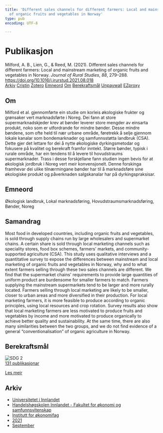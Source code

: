 ```yaml
---
title: 'Different sales channels for different farmers: Local and mainstream marketing
  of organic fruits and vegetables in Norway'
type: pub
encoding: UTF-8

---
```

<h1>Publikasjon</h1>
<article id="csl-bib-container-NW3JERP9" class="csl-bib-container">
  <div class="csl-bib-body"> <div class="csl-entry">Milford, A. B., Lien, G., &#38; Reed, M. (2021). Different sales channels for different farmers: Local and mainstream marketing of organic fruits and vegetables in Norway. <i>Journal of Rural Studies</i>, <i>88</i>, 279–288. <a href="https://doi.org/10.1016/j.jrurstud.2021.08.018">https://doi.org/10.1016/j.jrurstud.2021.08.018</a></div> </div>
  <div class="csl-bib-buttons">
    <a href="#taxonomy-article-NW3JERP9" alt="archive" class="csl-bib-button">Arkiv</a>
    <a href="https://app.cristin.no/results/show.jsf?id=1935515" alt="Cristin" class="csl-bib-button">Cristin</a>
    <a href="http://zotero.org/groups/5881554/items/NW3JERP9" alt="Zotero" class="csl-bib-button">Zotero</a>
    <a href="#keywords-article-NW3JERP9" alt="keywords" class="csl-bib-button">Emneord</a>
    <a href="#about-article-NW3JERP9" alt="about_pub" class="csl-bib-button">Om</a>
    <a href="#sdg-article-NW3JERP9" alt="sdg" class="csl-bib-button">Berekraftsmål</a>
    <a href="https://ageconsearch.umn.edu/record/315058/files/0-0_Paper_18589_handout_630_0.pdf" alt="Unpaywall" class="csl-bib-button">Unpaywall</a>
    <a href="https://ageconsearch.umn.edu/record/315058/files/0-0_Paper_18589_handout_630_0.pdf" alt="EZproxy" class="csl-bib-button">EZproxy</a>
  </div>
  <div id="csl-bib-meta-container-NW3JERP9"></div>
</article>
<div id="csl-bib-meta-NW3JERP9" class="csl-bib-meta">
  <article id="about-article-NW3JERP9" class="about_pub-article">
    <h1>Om</h1>
    Milford et al. gjennomførte ein studie om korleis økologiske frukter og grønsaker vert marknadsførte i Noreg. Dei fann at store supermarknadskjeder krev at bønder leverer store mengder av einsarta produkt, noko som er utfordrande for mindre bønder. Desse mindre bøndene, som ofte held til nær urbane område, føretrekk å selje gjennom lokale kanalar som bondemarknader og samfunnsstøtta landbruk (CSA). Dette gjer det lettare for dei å nytte økologiske dyrkingsmetodar og fokusere på kvalitet og berekraft framfor inntekt. Større bønder, typisk i rurale område, har ein tendens til å levere til hovudstraums supermarknader. Trass i desse forskjellane fann studien ingen bevis for at økologisk jordbruk i Noreg vert meir konvensjonelt. Denne forskinga framhevar dei ulike tilnærmingane bønder har til å marknadsføre sine økologiske produkt og påverknaden salgskanalar har på dyrkingspraksisar.
  </article>
  <article id="keywords-article-NW3JERP9" class="keywords-article">
    <h1>Emneord</h1>
    Økologisk landbruk, Lokal marknadsføring, Hovudstraumsmarknadsføring, Bønder, Noreg
  </article>
  <article id="abstract-article-NW3JERP9" class="abstract-article">
    <h1>Samandrag</h1>
    Most food in developed countries, including organic fruits and vegetables, is sold through supply chains run by large wholesalers and supermarket chains. A certain share is sold through local marketing channels such as speciality stores, food box schemes, farmers' markets, and community-supported agriculture (CSA). This study uses qualitative interviews and a quantitative survey to expose the differences between mainstream and local marketing of organic fruits and vegetables in Norway, why and to what extent farmers selling through these two sales channels are different. We find that the supermarket chains' requirements to provide large quantities of uniform product are burdensome for smaller farmers to match. Farmers supplying the mainstream supermarkets tend to be larger and more rurally located. Farmers selling through local marketing are likely to be smaller, closer to urban areas and more diversified in their production. For local marketing farmers, it is more feasible to produce according to organic principles, using local resources and crop rotation. Survey results also show that local marketing farmers are less motivated to produce fruits and vegetables by income and more motivated to produce organically to achieve better quality and sustainability. At the same time, there are also many similarities between the two groups, and we do not find evidence of a general “conventionalisation” of organic agriculture in Norway.
  </article>
  <article id="sdg-article-NW3JERP9" class="sdg-article">
    <h1>Berekraftsmål</h1>
    <div class="sdg-container"><div id="sdg2" class="sdg">
        <img src="{{< params subfolder >}}images/sdg/sdg02_nn.png" class="image" alt="SDG 2">
        <div class="sdg-overlay">
          <a href="/nn/archive/?key=?sdg=2#archive" class="sdg-publication-count"><span>131</span> publikasjonar</a>
          <p><a href="https://fn.no/om-fn/fns-baerekraftsmaal/utrydde-sult?lang=nno-NO" class="sdg-read-more">Les meir</a></p>
        </div>
      </div></div>
  </article>
  <article id="taxonomy-article-NW3JERP9" class="taxonomy-article">
    <h1>Arkiv</h1>
    <ul>
      <li>
        <a href="/nn/archive/?key=3DCRN523">Universitetet i Innlandet</a>
      </li>
      <li>
        <a href="/nn/archive/?key=DU8Q9LN9">Handelshøgskolen Innlandet - Fakultet for økonomi og samfunnsvitenskap</a>
      </li>
      <li>
        <a href="/nn/archive/?key=3IQA89I8">Institutt for økonomifag</a>
      </li>
      <li>
        <a href="/nn/archive/?key=39DV3H9E">2021</a>
      </li>
      <li>
        <a href="/nn/archive/?key=85Z3ZUJV">September</a>
      </li>
    </ul>
  </article>
</div>
